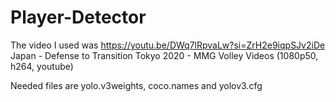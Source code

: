 # Player-Detector

The video I used was https://youtu.be/DWq7lRpvaLw?si=ZrH2e9iqpSJv2iDe Japan - Defense to Transition Tokyo 2020 - MMG Volley Videos (1080p50, h264, youtube)

Needed files are yolo.v3weights, coco.names and yolov3.cfg
